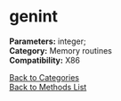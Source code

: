 # genint

**Parameters:** integer;  
**Category:** Memory routines  
**Compatibility:** X86  


[Back to Categories](../categories/memory_routines.md)  
[Back to Methods List](../../SUMMARY.md)
